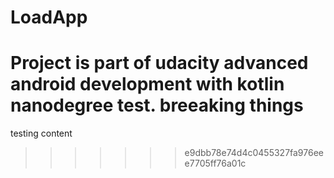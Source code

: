 # LoadApp

Project is part of udacity advanced android development with kotlin nanodegree test.
breeaking things
=======
testing content
>>>>>>> e9dbb78e74d4c0455327fa976eee7705ff76a01c
